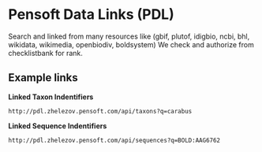 # Pensoft Data Links (PDL)
Search and linked from many resources like (gbif, plutof, idigbio, ncbi, bhl, wikidata, wikimedia, openbiodiv, boldsystem)
We check and authorize from checklistbank for rank.

## Example links

**Linked Taxon Indentifiers**
```
http://pdl.zhelezov.pensoft.com/api/taxons?q=carabus
```

**Linked Sequence Indentifiers**
```
http://pdl.zhelezov.pensoft.com/api/sequences?q=BOLD:AAG6762
```
